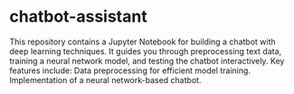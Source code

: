 # chatbot-assistant
This repository contains a Jupyter Notebook for building a chatbot with deep learning techniques. It guides you through preprocessing text data, training a neural network model, and testing the chatbot interactively.  Key features include:  Data preprocessing for efficient model training. Implementation of a neural network-based chatbot.
